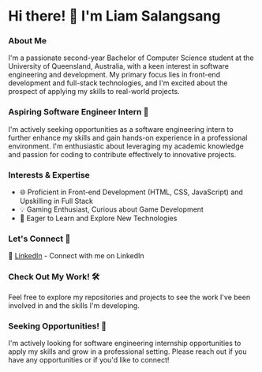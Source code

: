 # Hi there! 👋 I'm Liam Salangsang

### About Me

I'm a passionate second-year Bachelor of Computer Science student at the University of Queensland, Australia, with a keen interest in software engineering and development. My primary focus lies in front-end development and full-stack technologies, and I'm excited about the prospect of applying my skills to real-world projects.

### Aspiring Software Engineer Intern 🚀

I'm actively seeking opportunities as a software engineering intern to further enhance my skills and gain hands-on experience in a professional environment. I'm enthusiastic about leveraging my academic knowledge and passion for coding to contribute effectively to innovative projects.

### Interests & Expertise

- 🌐 Proficient in Front-end Development (HTML, CSS, JavaScript) and Upskilling in Full Stack
- 💡 Gaming Enthusiast, Curious about Game Development 
- 🧩 Eager to Learn and Explore New Technologies

### Let's Connect 🤝

🔗 [LinkedIn](https://www.linkedin.com/in/liam-salangsang-b85318283/) - Connect with me on LinkedIn

### Check Out My Work! 🛠️

Feel free to explore my repositories and projects to see the work I've been involved in and the skills I'm developing.

### Seeking Opportunities! 🌟

I'm actively looking for software engineering internship opportunities to apply my skills and grow in a professional setting. Please reach out if you have any opportunities or if you'd like to connect!

